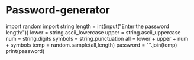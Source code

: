 # Password-generator
import random
import string
length = int(input("Enter the password length:"))
lower = string.ascii_lowercase
upper = string.ascii_uppercase
num = string.digits
symbols = string.punctuation
all = lower + upper + num + symbols
temp = random.sample(all,length)
password = "".join(temp)
print(password)
